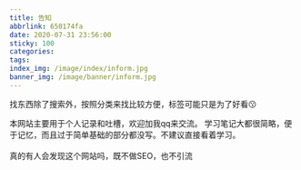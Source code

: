 ```yaml
---
title: 告知
abbrlink: 650174fa
date: 2020-07-31 23:56:00
sticky: 100
categories:
tags:
index_img: /image/index/inform.jpg
banner_img: /image/banner/inform.jpg
---
```

找东西除了搜索外，按照分类来找比较方便，标签可能只是为了好看:kissing:
<!-- more -->
本网站主要用于个人记录和吐槽，欢迎加我qq来交流。
学习笔记大都很简略，便于记忆，而且过于简单基础的部分都没写。不建议直接看着学习。
<br><br>
<span class="heimu" title="想看吗">真的有人会发现这个网站吗，既不做SEO，也不引流</span>


